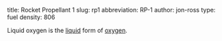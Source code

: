 title: Rocket Propellant 1
slug: rp1
abbreviation: RP-1
author: jon-ross
type: fuel
density: 806

Liquid oxygen is the [liquid](term) form of [oxygen](term).
